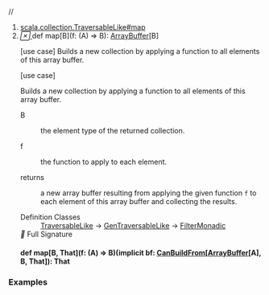 //
<ol>
<li><a href="https://www.scala-lang.org/api/2.12.3/scala/collection/mutable/ArrayBuffer.html#map[B](f:A=>B):scala.collection.mutable.ArrayBuffer[B]">scala.collection.TraversableLike#map</a></li>
<li name="scala.collection.TraversableLike#map" visbl="pub" class="indented0 " data-isabs="false" fullcomment="yes" group="Ungrouped"> <a id="map[B](f:A=>B):scala.collection.mutable.ArrayBuffer[B]"></a><a id="map[B]((A)⇒B):ArrayBuffer[B]"></a> <span class="permalink"> <a href="../../../scala/collection/mutable/ArrayBuffer.html#map[B](f:A=>B):scala.collection.mutable.ArrayBuffer[B]" title="Permalink"> <i class="material-icons"></i> </a> </span> <span class="modifier_kind"> <span class="modifier"></span> <span class="kind">def</span> </span> <span class="symbol"> <span class="name">map</span><span class="tparams">[<span name="B">B</span>]</span><span class="params">(<span name="f">f: (<span class="extype" name="scala.collection.GenTraversableLike.A">A</span>) ⇒ <span class="extype" name="scala.collection.TraversableLike.map.B">B</span></span>)</span><span class="result">: <a href="" class="extype" name="scala.collection.mutable.ArrayBuffer">ArrayBuffer</a>[<span class="extype" name="scala.collection.TraversableLike.map.B">B</span>]</span> </span> <p class="shortcomment cmt">[use case] Builds a new collection by applying a function to all elements of this array buffer.</p>
 <div class="fullcomment">
  [use case] 
  <div class="comment cmt">
   <p> Builds a new collection by applying a function to all elements of this array buffer.</p>
  </div>
  <dl class="paramcmts block">
   <dt class="tparam">
    B
   </dt>
   <dd class="cmt">
    <p>the element type of the returned collection.</p>
   </dd>
   <dt class="param">
    f
   </dt>
   <dd class="cmt">
    <p>the function to apply to each element.</p>
   </dd>
   <dt>
    returns
   </dt>
   <dd class="cmt">
    <p>a new array buffer resulting from applying the given function <code>f</code> to each element of this array buffer and collecting the results.</p>
   </dd>
  </dl>
  <dl class="attributes block"> 
   <dt>
    Definition Classes
   </dt>
   <dd>
    <a href="../TraversableLike.html" class="extype" name="scala.collection.TraversableLike">TraversableLike</a> → 
    <a href="../GenTraversableLike.html" class="extype" name="scala.collection.GenTraversableLike">GenTraversableLike</a> → 
    <a href="../generic/FilterMonadic.html" class="extype" name="scala.collection.generic.FilterMonadic">FilterMonadic</a>
   </dd>
   <div class="full-signature-block toggleContainer"> 
    <span class="toggle"> <i class="material-icons"></i> Full Signature </span> 
    <div class="hiddenContent full-signature-usecase">
     <h4 id="signature" class="signature"> <span class="modifier_kind"> <span class="modifier"></span> <span class="kind">def</span> </span> <span class="symbol"> <span class="name">map</span><span class="tparams">[<span name="B">B</span>, <span name="That">That</span>]</span><span class="params">(<span name="f">f: (<span class="extype" name="scala.collection.mutable.ArrayBuffer.A">A</span>) ⇒ <span class="extype" name="scala.collection.TraversableLike.map.B">B</span></span>)</span><span class="params">(<span class="implicit">implicit </span><span name="bf">bf: <a href="../generic/CanBuildFrom.html" class="extype" name="scala.collection.generic.CanBuildFrom">CanBuildFrom</a>[<a href="" class="extype" name="scala.collection.mutable.ArrayBuffer">ArrayBuffer</a>[<span class="extype" name="scala.collection.mutable.ArrayBuffer.A">A</span>], <span class="extype" name="scala.collection.TraversableLike.map.B">B</span>, <span class="extype" name="scala.collection.TraversableLike.map.That">That</span>]</span>)</span><span class="result">: <span class="extype" name="scala.collection.TraversableLike.map.That">That</span></span> </span> </h4>
    </div> 
   </div>
  </dl>
 </div> </li>
        </ol>


### Examples



